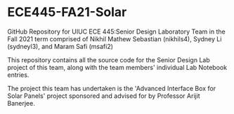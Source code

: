 # ECE445-FA21-Solar
GitHub Repository for UIUC ECE 445:Senior Design Laboratory Team in the Fall 2021 term comprised of Nikhil Mathew Sebastian (nikhils4), Sydney Li (sydneyl3), and Maram Safi (msafi2)

This repository contains all the source code for the Senior Design Lab project of this team, along with the team members' individual Lab Notebook entries. 

The project this team has undertaken is the 'Advanced Interface Box for Solar Panels' project sponsored and advised for by Professor Arijit Banerjee.
